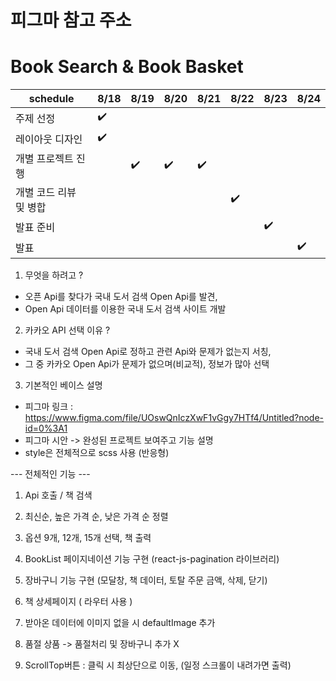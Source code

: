 # 피그마 참고 주소


# Book Search & Book Basket

| schedule | 8/18 | 8/19 | 8/20 | 8/21 | 8/22 | 8/23 | 8/24 |
| ----- | ----- | ----- | ----- | ----- | ----- | ----- | ----- | 
| 주제 선정 | :heavy_check_mark: |  |  |  |  |  |  |
| 레이아웃 디자인 | :heavy_check_mark: |  |  |  |  |  |  |
| 개별 프로젝트 진행 |  | :heavy_check_mark: | :heavy_check_mark: | :heavy_check_mark: |  |  |  |
| 개별 코드 리뷰 및 병합 |  |  |  |  | :heavy_check_mark: |  |  |
| 발표 준비 |  |  |  |  |  | :heavy_check_mark: |  |
| 발표 |  |  |  |  |  |  | :heavy_check_mark: |


01. 무엇을 하려고 ? 
 - 오픈 Api를 찾다가 국내 도서 검색 Open Api를 발견,
 - Open Api 데이터를 이용한 국내 도서 검색 사이트 개발

02. 카카오 API 선택 이유 ?
 - 국내 도서 검색 Open Api로 정하고 관련 Api와 문제가 없는지 서칭, 
 - 그 중 카카오 Open Api가 문제가 없으며(비교적), 정보가 많아 선택

03. 기본적인 베이스 설명 
 - 피그마 링크 : https://www.figma.com/file/UOswQnIczXwF1vGgy7HTf4/Untitled?node-id=0%3A1
 - 피그마 시안 -> 완성된 프로젝트 보여주고 기능 설명   
 - style은 전체적으로 scss 사용 (반응형)
   
--- 전체적인 기능 ---

1. Api 호출 / 책 검색 
2. 최신순, 높은 가격 순, 낮은 가격 순 정렬 
3. 옵션 9개, 12개, 15개 선택, 책 출력 
4. BookList 페이지네이션 기능 구현 (react-js-pagination 라이브러리)
5. 장바구니 기능 구현 (모달창, 책 데이터, 토탈 주문 금액, 삭제, 닫기)
6. 책 상세페이지 ( 라우터 사용 )

7. 받아온 데이터에 이미지 없을 시 defaultImage 추가 
8. 품절 상품 -> 품절처리 및 장바구니 추가 X 
9. ScrollTop버튼 : 클릭 시 최상단으로 이동, (일정 스크롤이 내려가면 출력)
